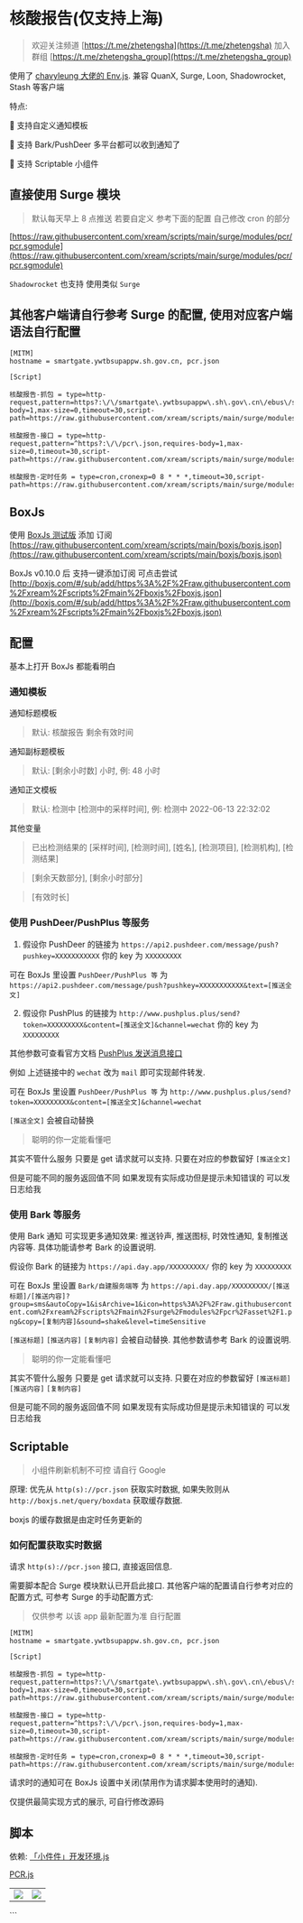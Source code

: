 # 核酸报告(仅支持上海)

> 欢迎关注频道 [https://t.me/zhetengsha](https://t.me/zhetengsha) 加入群组 [https://t.me/zhetengsha_group](https://t.me/zhetengsha_group)

使用了 [chavyleung 大佬的 Env.js](https://github.com/chavyleung/scripts/blob/master/Env.js). 兼容 QuanX, Surge, Loon, Shadowrocket, Stash 等客户端

特点:

🔧 支持自定义通知模板

🔔 支持 Bark/PushDeer 多平台都可以收到通知了

🚀 支持 Scriptable 小组件

## 直接使用 Surge 模块

> 默认每天早上 8 点推送 若要自定义 参考下面的配置 自己修改 cron 的部分

[https://raw.githubusercontent.com/xream/scripts/main/surge/modules/pcr/pcr.sgmodule](https://raw.githubusercontent.com/xream/scripts/main/surge/modules/pcr/pcr.sgmodule)

`Shadowrocket` 也支持 使用类似 `Surge`

## 其他客户端请自行参考 Surge 的配置, 使用对应客户端语法自行配置

```
[MITM]
hostname = smartgate.ywtbsupappw.sh.gov.cn, pcr.json

[Script]

核酸报告-抓包 = type=http-request,pattern=https?:\/\/smartgate\.ywtbsupappw\.sh\.gov\.cn\/ebus\/swift\/mw\/v1,requires-body=1,max-size=0,timeout=30,script-path=https://raw.githubusercontent.com/xream/scripts/main/surge/modules/pcr/pcr.js

核酸报告-接口 = type=http-request,pattern=^https?:\/\/pcr\.json,requires-body=1,max-size=0,timeout=30,script-path=https://raw.githubusercontent.com/xream/scripts/main/surge/modules/pcr/pcr.js

核酸报告-定时任务 = type=cron,cronexp=0 8 * * *,timeout=30,script-path=https://raw.githubusercontent.com/xream/scripts/main/surge/modules/pcr/pcr.js

```

## BoxJs

使用 [BoxJs 测试版](https://chavyleung.gitbook.io/boxjs) 添加 订阅 [https://raw.githubusercontent.com/xream/scripts/main/boxjs/boxjs.json](https://raw.githubusercontent.com/xream/scripts/main/boxjs/boxjs.json)

BoxJs v0.10.0 后 支持一键添加订阅 可点击尝试 [http://boxjs.com/#/sub/add/https%3A%2F%2Fraw.githubusercontent.com%2Fxream%2Fscripts%2Fmain%2Fboxjs%2Fboxjs.json](http://boxjs.com/#/sub/add/https%3A%2F%2Fraw.githubusercontent.com%2Fxream%2Fscripts%2Fmain%2Fboxjs%2Fboxjs.json)

## 配置

基本上打开 BoxJs 都能看明白

### 通知模板

通知标题模板

> 默认: 核酸报告 剩余有效时间

通知副标题模板

> 默认: [剩余小时数] 小时, 例: 48 小时

通知正文模板

> 默认: 检测中 [检测中的采样时间], 例: 检测中 2022-06-13 22:32:02

其他变量

> 已出检测结果的 [采样时间], [检测时间], [姓名], [检测项目], [检测机构], [检测结果]

> [剩余天数部分], [剩余小时部分]

> [有效时长]

### 使用 PushDeer/PushPlus 等服务

1. 假设你 PushDeer 的链接为 `https://api2.pushdeer.com/message/push?pushkey=XXXXXXXXXXX` 你的 key 为 `XXXXXXXXX`

可在 BoxJs 里设置 `PushDeer/PushPlus 等` 为 `https://api2.pushdeer.com/message/push?pushkey=XXXXXXXXXXX&text=[推送全文]`

2. 假设你 PushPlus 的链接为 `http://www.pushplus.plus/send?token=XXXXXXXXX&content=[推送全文]&channel=wechat` 你的 key 为 `XXXXXXXXX`

其他参数可查看官方文档 [PushPlus 发送消息接口](http://www.pushplus.plus/doc/guide/api.html#%E4%B8%80%E3%80%81%E5%8F%91%E9%80%81%E6%B6%88%E6%81%AF%E6%8E%A5%E5%8F%A3)

例如 上述链接中的 `wechat` 改为 `mail` 即可实现邮件转发.

可在 BoxJs 里设置 `PushDeer/PushPlus 等` 为 `http://www.pushplus.plus/send?token=XXXXXXXXX&content=[推送全文]&channel=wechat`

`[推送全文]` 会被自动替换

> 聪明的你一定能看懂吧

其实不管什么服务 只要是 get 请求就可以支持. 只要在对应的参数留好 `[推送全文]`

但是可能不同的服务返回值不同 如果发现有实际成功但是提示未知错误的 可以发日志给我

### 使用 Bark 等服务

使用 Bark 通知 可实现更多通知效果: 推送铃声, 推送图标, 时效性通知, 复制推送内容等. 具体功能请参考 Bark 的设置说明.

假设你 Bark 的链接为 `https://api.day.app/XXXXXXXXX/` 你的 key 为 `XXXXXXXXX`

可在 BoxJs 里设置 `Bark/自建服务端等` 为 `https://api.day.app/XXXXXXXXX/[推送标题]/[推送内容]?group=sms&autoCopy=1&isArchive=1&icon=https%3A%2F%2Fraw.githubusercontent.com%2Fxream%2Fscripts%2Fmain%2Fsurge%2Fmodules%2Fpcr%2Fasset%2F1.png&copy=[复制内容]&sound=shake&level=timeSensitive`

`[推送标题]` `[推送内容]` `[复制内容]` 会被自动替换. 其他参数请参考 Bark 的设置说明.

> 聪明的你一定能看懂吧

其实不管什么服务 只要是 get 请求就可以支持. 只要在对应的参数留好 `[推送标题]` `[推送内容]` `[复制内容]`

但是可能不同的服务返回值不同 如果发现有实际成功但是提示未知错误的 可以发日志给我

## Scriptable

> 小组件刷新机制不可控 请自行 Google

原理: 优先从 `http(s)://pcr.json` 获取实时数据, 如果失败则从 `http://boxjs.net/query/boxdata` 获取缓存数据.

boxjs 的缓存数据是由定时任务更新的

### 如何配置获取实时数据

请求 `http(s)://pcr.json` 接口, 直接返回信息.

需要脚本配合 Surge 模块默认已开启此接口. 其他客户端的配置请自行参考对应的配置方式, 可参考 Surge 的手动配置方式:

> 仅供参考 以该 app 最新配置为准 自行配置

```
[MITM]
hostname = smartgate.ywtbsupappw.sh.gov.cn, pcr.json

[Script]

核酸报告-抓包 = type=http-request,pattern=https?:\/\/smartgate\.ywtbsupappw\.sh\.gov\.cn\/ebus\/swift\/mw\/v1,requires-body=1,max-size=0,timeout=30,script-path=https://raw.githubusercontent.com/xream/scripts/main/surge/modules/pcr/pcr.js

核酸报告-接口 = type=http-request,pattern=^https?:\/\/pcr\.json,requires-body=1,max-size=0,timeout=30,script-path=https://raw.githubusercontent.com/xream/scripts/main/surge/modules/pcr/pcr.js

核酸报告-定时任务 = type=cron,cronexp=0 8 * * *,timeout=30,script-path=https://raw.githubusercontent.com/xream/scripts/main/surge/modules/pcr/pcr.js

```

请求时的通知可在 BoxJs 设置中关闭(禁用作为请求脚本使用时的通知).

仅提供最简实现方式的展示, 可自行修改源码

## 脚本

依赖: [「小件件」开发环境.js](https://raw.githubusercontent.com/xream/scripts/main/scriptable/「小件件」开发环境.js)

[PCR.js](https://raw.githubusercontent.com/xream/scripts/main/scriptable/pcr/PCR.js)

<table>
  <tr>
    <td valign="top"><img src="screenshots/5.jpg"></td>
    <td valign="top"><img src="screenshots/14.PNG"></td>
  </tr>
 </table>
```
